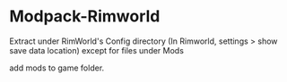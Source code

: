 # Modpack-Rimworld

Extract under RimWorld's Config directory (In Rimworld, settings > show save data location) except for files under Mods

add mods to game folder.
